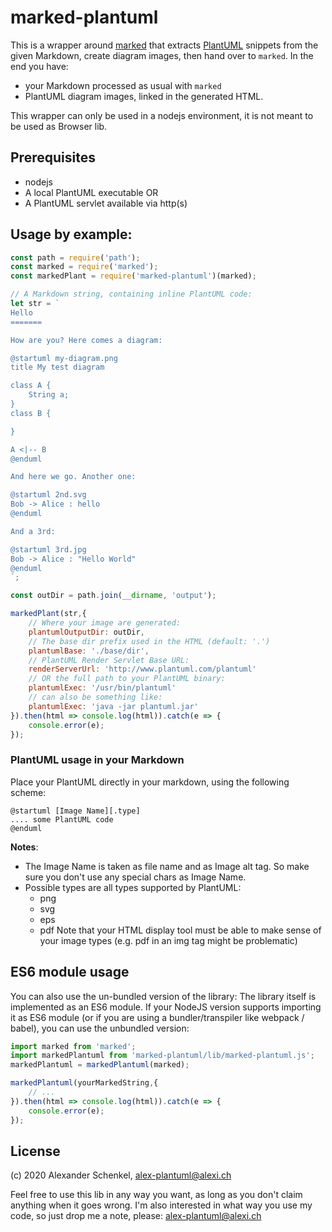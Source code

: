 marked-plantuml
=================

This is a wrapper around [marked](https://github.com/markedjs/marked/) that extracts [PlantUML](https://plantuml.com/) snippets
from the given Markdown, create diagram images, then hand over to `marked`. In the end you have:

* your Markdown processed as usual with `marked`
* PlantUML diagram images, linked in the generated HTML.

This wrapper can only be used in a nodejs environment, it is not meant to be used as Browser lib.

## Prerequisites

* nodejs
* A local PlantUML executable OR
* A PlantUML servlet available via http(s)

## Usage by example:

```js
const path = require('path');
const marked = require('marked');
const markedPlant = require('marked-plantuml')(marked);

// A Markdown string, containing inline PlantUML code:
let str = `
Hello
=======

How are you? Here comes a diagram:

@startuml my-diagram.png
title My test diagram

class A {
    String a;
}
class B {

}

A <|-- B
@enduml

And here we go. Another one:

@startuml 2nd.svg
Bob -> Alice : hello
@enduml

And a 3rd:

@startuml 3rd.jpg
Bob -> Alice : "Hello World"
@enduml
`;

const outDir = path.join(__dirname, 'output');

markedPlant(str,{
    // Where your image are generated:
    plantumlOutputDir: outDir,
    // The base dir prefix used in the HTML (default: '.')
    plantumlBase: './base/dir',
    // PlantUML Render Servlet Base URL:
    renderServerUrl: 'http://www.plantuml.com/plantuml'
    // OR the full path to your PlantUML binary:
    plantumlExec: '/usr/bin/plantuml'
    // can also be something like:
    plantumlExec: 'java -jar plantuml.jar'
}).then(html => console.log(html)).catch(e => {
    console.error(e);
});
```

### PlantUML usage in your Markdown

Place your PlantUML directly in your markdown, using the following scheme:

```
@startuml [Image Name][.type]
.... some PlantUML code
@enduml
```

**Notes**:

* The Image Name is taken as file name and as Image alt tag. So make sure you don't use any special chars as Image Name.
* Possible types are all types supported by PlantUML:
  * png
  * svg
  * eps
  * pdf
  Note that your HTML display tool must be able to make sense of your image types (e.g. pdf in an img tag might be problematic)

## ES6 module usage

You can also use the un-bundled version of the library: The library itself is implemented as an ES6 module.
If your NodeJS version supports importing it as ES6 module (or if you are using a bundler/transpiler like webpack / babel),
you can use the unbundled version:

```js
import marked from 'marked';
import markedPlantuml from 'marked-plantuml/lib/marked-plantuml.js';
markedPlantuml = markedPlantuml(marked);

markedPlantuml(yourMarkedString,{
    // ...
}).then(html => console.log(html)).catch(e => {
    console.error(e);
});
```

## License

(c) 2020 Alexander Schenkel, alex-plantuml@alexi.ch

Feel free to use this lib in any way you want, as long as
you don't claim anything when it goes wrong. I'm also interested in what way you use my
code, so just drop me a note, please: alex-plantuml@alexi.ch

